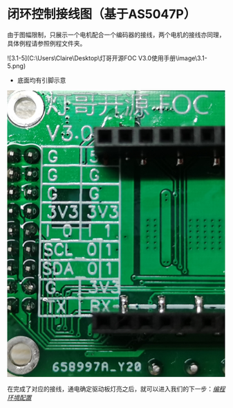 # 闭环控制接线图（基于AS5047P）

由于图幅限制，只展示一个电机配合一个编码器的接线，两个电机的接线亦同理，具体例程请参照例程文件夹。

![3.1-5](C:\Users\Claire\Desktop\灯哥开源FOC V3.0使用手册\image\3.1-5.png)



- 底面均有引脚示意

  

![3.1-6](../../image/3.1-6.png)



在完成了对应的接线，通电确定驱动板灯亮之后，就可以进入我们的下一步：*<u>编程环境配置</u>*